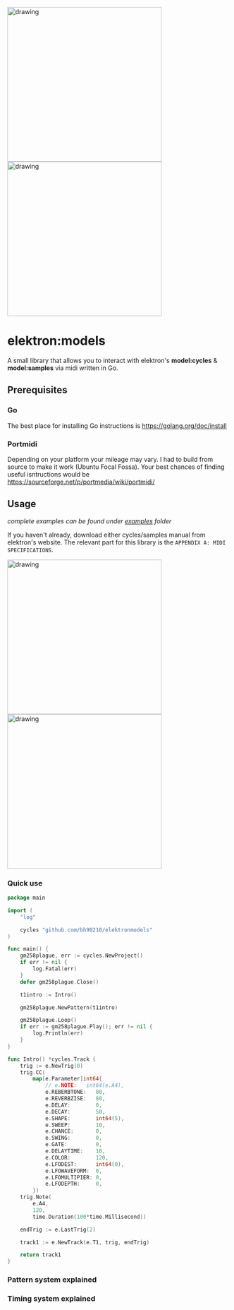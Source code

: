 <img src="https://i.imgur.com/omIKbjp.jpg" alt="drawing" width="350"/> <img src="https://i.imgur.com/pJbgSUh.png" alt="drawing" width="350"/>

# elektron:models

A small library that allows you to interact with elektron's **model:cycles** & **model:samples** via midi written in Go.

## Prerequisites

### Go

The best place for installing Go instructions is https://golang.org/doc/install

### Portmidi

Depending on your platform your mileage may vary. I had to build from source to make it work (Ubuntu Focal Fossa). 
Your best chances of finding useful isntructions would be https://sourceforge.net/p/portmedia/wiki/portmidi/

## Usage

_complete examples can be found under [examples](https://github.com/bh90210/elektronmodels/tree/master/examples/) folder_

If you haven't already, download either cycles/samples manual from elektron's website.
The relevant part for this library is the `APPENDIX A: MIDI SPECIFICATIONS`.

<img src="https://i.imgur.com/Yrs6YS3.png" alt="drawing" width="350"/> <img src="https://i.imgur.com/cmil9NG.png" alt="drawing" width="350"/>

### Quick use

```go
package main

import (
	"log"

	cycles "github.com/bh90210/elektronmodels"
)

func main() {
	gm258plague, err := cycles.NewProject()
	if err != nil {
		log.Fatal(err)
	}
	defer gm258plague.Close()

	t1intro := Intro()

	gm258plague.NewPattern(t1intro)

	gm258plague.Loop()
	if err := gm258plague.Play(); err != nil {
		log.Println(err)
	}
}

func Intro() *cycles.Track {
	trig := e.NewTrig(0)
	trig.CC(
		map[e.Parameter]int64{
			// e.NOTE:   int64(e.A4),
			e.REBERBTONE:   80,
			e.REVERBZISE:   80,
			e.DELAY:        0,
			e.DECAY:        50,
			e.SHAPE:        int64(5),
			e.SWEEP:        10,
			e.CHANCE:       0,
			e.SWING:        0,
			e.GATE:         0,
			e.DELAYTIME:    10,
			e.COLOR:        120,
			e.LFODEST:      int64(0),
			e.LFOWAVEFORM:  0,
			e.LFOMULTIPIER: 0,
			e.LFODEPTH:     0,
		})
	trig.Note(
		e.A4,
		120,
		time.Duration(100*time.Millisecond))

	endTrig := e.LastTrig(2)

	track1 := e.NewTrack(e.T1, trig, endTrig)

	return track1
}

```

### Pattern system explained

### Timing system explained
